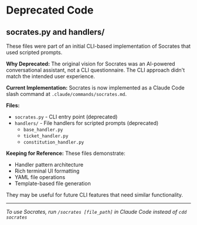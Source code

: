 # Deprecated Code

## socrates.py and handlers/

These files were part of an initial CLI-based implementation of Socrates that used scripted prompts.

**Why Deprecated:**
The original vision for Socrates was an AI-powered conversational assistant, not a CLI questionnaire. The CLI approach didn't match the intended user experience.

**Current Implementation:**
Socrates is now implemented as a Claude Code slash command at `.claude/commands/socrates.md`.

**Files:**
- `socrates.py` - CLI entry point (deprecated)
- `handlers/` - File handlers for scripted prompts (deprecated)
  - `base_handler.py`
  - `ticket_handler.py`
  - `constitution_handler.py`

**Keeping for Reference:**
These files demonstrate:
- Handler pattern architecture
- Rich terminal UI formatting
- YAML file operations
- Template-based file generation

They may be useful for future CLI features that need similar functionality.

---
*To use Socrates, run `/socrates [file_path]` in Claude Code instead of `cdd socrates`*
